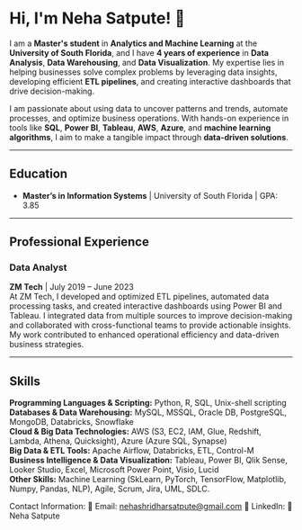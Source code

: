 

# Hi, I'm Neha Satpute! 👋

I am a **Master's student** in **Analytics and Machine Learning** at the **University of South Florida**, and I have **4 years of experience** in **Data Analysis**, **Data Warehousing**, and **Data Visualization**. My expertise lies in helping businesses solve complex problems by leveraging data insights, developing efficient **ETL pipelines**, and creating interactive dashboards that drive decision-making.

I am passionate about using data to uncover patterns and trends, automate processes, and optimize business operations. With hands-on experience in tools like **SQL**, **Power BI**, **Tableau**, **AWS**, **Azure**, and **machine learning algorithms**, I aim to make a tangible impact through **data-driven solutions**.

---

## Education
- **Master’s in Information Systems** | University of South Florida | GPA: 3.85

---

## Professional Experience

### **Data Analyst**  
**ZM Tech** | July 2019 – June 2023  
At ZM Tech, I developed and optimized ETL pipelines, automated data processing tasks, and created interactive dashboards using Power BI and Tableau. I integrated data from multiple sources to improve decision-making and collaborated with cross-functional teams to provide actionable insights. My work contributed to enhanced operational efficiency and data-driven business strategies.


---

## Skills

**Programming Languages & Scripting:** Python, R, SQL, Unix-shell scripting  
**Databases & Data Warehousing:** MySQL, MSSQL, Oracle DB, PostgreSQL, MongoDB, Databricks, Snowflake  
**Cloud & Big Data Technologies:** AWS (S3, EC2, IAM, Glue, Redshift, Lambda, Athena, Quicksight), Azure (Azure SQL, Synapse)  
**Big Data & ETL Tools:** Apache Airflow, Databricks, ETL, Control-M  
**Business Intelligence & Data Visualization:** Tableau, Power BI, Qlik Sense, Looker Studio, Excel, Microsoft Power Point, Visio, Lucid  
**Other Skills:** Machine Learning (SkLearn, PyTorch, TensorFlow, Matplotlib, Numpy, Pandas, NLP), Agile, Scrum, Jira, UML, SDLC.

Contact Information:
📧 Email: nehashridharsatpute@gmail.com
🔗 LinkedIn: 💼 Neha Satpute

